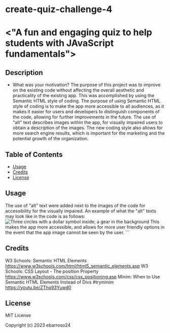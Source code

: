 # create-quiz-challenge-4
# <"A fun and engaging quiz to help students with JAvaScript fundamentals">

## Description

- What was your motivation? The purpose of this project was to improve on the existing code without affecting the overall aesthetic and practicality of the existing app. This was accomplished by using the Semantic HTML style of coding. The purpose of using Semantic HTML style of coding is to make the app more accessible to all audiences, as it makes it easier for users and developers to distinguish components of the code, allowing for further improvements in the future. The use of "alt" text describes images within the app, for visually impaired users to obtain a description of the images. The new coding style also allows for more search engine results, which is important for the marketing and the potential growth of the organization.

## Table of Contents

- [Usage](#usage)
- [Credits](#credits)
- [License](#license)


## Usage

The use of "alt" text were added next to the images of the code for accessibility for the visually impaired. An example of what the "alt" texts may look like in the code is as follows: 
<img src="./assets/images/cost-management.png" alt="Three circles with a dollar symbol inside; a gear in the background"/>
This makes the app more accessible, and allows for more user friendly options in the event that the app image cannot be seen by the user.
    ```

## Credits

W3 Schools: Semantic HTML Elements <https://www.w3schools.com/html/html5_semantic_elements.asp>
W3 Schools: CSS Layout - The position Property <https://www.w3schools.com/css/css_positioning.asp>
Minim: When to Use Semantic HTML Elements Instead of Divs #tryminim <https://youtu.be/ZThq93Yuwd0>

## License
MIT License

Copyright (c) 2023 ebarroso24